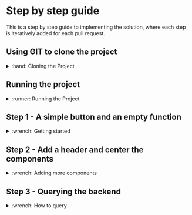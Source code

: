 # Step by step guide
This is a step by step guide to implementing the solution, where each step is iteratively added for each pull request. 

## Using GIT to clone the project
<details>
  <summary>:hand: Cloning the Project</summary>


<br>First we need to open up a terminal, then navigate to where we want to store the project. In this example, we'll store it in the Documents folder. 

<details>
  <summary>:pushpin:Windows</summary>

  First open up the file explorer and navigate to where you want to store the project. On the top of the file explorer, you'll see a path such as `C:/Users/Username/Documents` Click this with your mouse and copy the text.

  Now, open up a command line window, you can do this by pressing the start button, write in `cmd` and press enter when the search is finished.

  When the command line window is open, write `cd "C:/Users/Username/Documents"` The path can be pasted in using `Ctrl-V` assuming you copied it earlier. 
  
</details>

<details>
  <summary>:pushpin:MacOS</summary>


First, open up a terminal, you can do this by using Spotlight, which is the magnifying glass on the top right corner of your screen, write in `terminal` and press enter when the search is finished.

  When the terminal is open, write `cd ~/Documents` 

</details>

Now we want to clone the project using git. This can be done using the `git clone` command with a url to the git repository. In github this can be found by pressing the green `Code` button on the repository page, and it should show the link in the popup box. We'll include it in the command here you simplify things.

Use the following command 

```
git clone https://github.com/Markusdreyer/react-workshop.git
```
</details>


## Running the project
<details>
  <summary>:runner: Running the Project</summary><br>


  First off, we want to start up the project, this allows us to immediately see changes and updates in the web browser as we write out code.

  Now we should still have the terminal or command line window open. So, we need to navigate into the project folder. This can be done by writing

  ```
  cd react-workshop
  ```

  Now the first command you want to run is `npm install` this will install all dependencies for the project, when it is finished, you can write in `npm start`, this will start the project, and open up the web browser.

  Now with the web-app running, it will update as soon as you save file after having written new code, this is done by pressing `CTRL-S` for windows pcs or `Command-S` for macs.

</details>


## Step 1 - A simple button and an empty function
<details>
  <summary>:wrench: Getting started</summary><br>


  In this project we'll be using a component library named Material-UI, it provides us with ready made components, such as buttons, text fields and much much more. There are many such libaries available, and there's usually no need to re-invent the wheel and create buttons and other components entirely from scratch. So, with that out of the way, we'll move onto the first step.

  The first step is going to be to just add a simple button with the label "Get Recipe". This needs to be placed within the `return` statement in the `App.tsx`-file. A button can be added using the following.


  ```js
  <Button>MyLabel</Button>
  ```
  

  The next step is to add an empty function. A function is coded like this, but unlike the Button, it should be placed outside the return statement. Lets name the function getRecipe so it is clear what it is supposed to do.


  ```ts
  const myFunction = () => {
      console.log("Hello world");
    }
  ```

  Now, we want to combine the two, and make the button call/use the function when it is clicked. And this button component has an onClick parameter, see if you can find out how to use this.

  _Note: The button can be stylized in many ways. Take a look at the documentation here for an overview: https://mui.com/material-ui/react-button/_



  <details>
    <summary>:sparkles:Show solution:sparkles:</summary>

  ```ts
    import Button from '@mui/material/Button';

    function App() {

        const getRecipe = () => {
                console.log("Hello world")
            }

        return (
            <Button onClick={() => getRecipe()}>Get Recipe</Button>
        );
    }

    export default App;
  ```
  </details>

  Now you might be wondering what the console is. The console is a debugging tool that provides a way to view messages, inspect values, and run JavaScript code directly in a web browser or in other JavaScript environments such as Node.js.

  In web development, the console is usually accessed using the JavaScript console object, which is built into the browser's developer tools. You can open the console in most modern browsers by pressing `F12` or by right-clicking on a web page and selecting `Inspect Element`. The console appears as a separate panel within the developer tools.

  Once the console is open, you can use it to view output from your JavaScript code, check the values of variables, and run code directly in the console. This is useful for testing and debugging your code, as well as for exploring the behavior of JavaScript and the web platform.
  Try using it now to see what happens when you click the button on your website.

</details>

## Step 2 - Add a header and center the components
<details>
  <summary>:wrench: Adding more components</summary>

  <br>

  <details>
  <summary>:one: Adding the header</summary>

  <br>Now that we have our simple button, we want to add a header, a text at the top of the page, we want to write "`Your Name`'s Magic Cookbok". 
  Components in react can however only return one main parent element. A parent element is an HTML-like element that contains one or more child elements. The child elements are nested within the parent element and are considered to be a part of the parent element.

  For example:

  ```ts
  return (
          <div>
            <p> I am a child of div</p>
            <p> I am another child of div</p>
          </div>
        );

  ```

  In this example, div is the parent element, and the two p elements are child elements. The parent element div contains and wraps around the two child elements.

  Now, you can go ahead and add a parent element which wraps around our existing button.

<details>
    <summary>:sparkles:Show solution:sparkles:</summary>


  ```ts
    return (
        <div>
          <Button onClick={() => getRecipe()}>Get Recipe</Button>
        </div>
      );
  ```
</details>


  The next step is to add the header, usually we could just add some text above the button, or use existing html elements such as `<h1> <h2>` etc. but we want to customize this a bit more and use more of the existing material-ui components. So we're going to use the `<Box>` component

  ```ts
  <Box>This is some text</Box>

  ```
  _Note: The text within the Box can be stylized in many ways. Take a look at the documentation here for an overview: https://mui.com/system/typography/_

  As the `Box`is a material-ui component, it has access to many helpful layout options. And many of these will be helpful later on, so we can go ahead and replace the parent `<div>` element with a `<Box>` component.
  Also, in addition to adding the `YourName's Magic Cookbook`, try setting the font size of the text within the box to 26 pixels.

  ```ts
  Hint: You can access the style properties of the box component using sx, e.g.

  <Box sx={{someProperty: propertyValue}}>
  ```

<details>
    <summary>:sparkles:Show solution:sparkles:</summary>


  ```ts
    return (
      <Box sx={{fontSize: 26}}>
        YourName's Magic Cookbook
        <Button onClick={() => getRecipe()}>Get Recipe</Button>
      </Box>
      );
  ```
</details>
  

  </details>

  <details>
  <summary>:two: Centering things</summary>

  <br> So now we have some properly sized text! Next up we usually don't want everything to be stuck in the upper left corner of the screen. So lets go ahead and get things more centered. There are many ways to do this, but as we already have a parent `<Box>` element, we can go ahead and use this. 

  _Note: The layout within the Box can be stylized in many ways. Take a look at the documentation here for an overview: https://mui.com/material-ui/react-box/_

  So our goal is to center the text and button so they appear in the middle of the screen. 

  ```ts
  Hint: You can use the textAlign and justifyContent properties. 
  ```


<details>
    <summary>:sparkles:Show solution:sparkles:</summary>

  ```ts
    return (
      <Box sx={{fontSize: 26, textAlign: "center", justifyContent: "center"}}>
          YourName's Magic Cookbook
          <Button variant={"contained"} onClick={() => getRecipe()}>Get Recipe</Button>
      </Box>
      );
  ```
</details>

  Great, now things are centered! However, having the button and the header on the same line isn't ideal. Lets improve this by getting them on separate lines. 

  We can do this by adding another `<Box>` component that wraps around the text you've written, try doing this now.

<details>
    <summary>:sparkles:Show solution:sparkles:</summary>

  ```ts
    return (
      <Box sx={{textAlign: "center", justifyContent: "center"}}>
          <Box sx={{fontSize: 26}}>
          YourName's Magic Cookbook
          </Box>
          <Button onClick={() => getRecipe()}>Get Recipe</Button>
      </Box>
      );
  ```
</details>

  
  Perfect, now last thing we might notice is that things are looking a bit cramped, and also, the button doesn't reaally look like a button yet. Lets do something about this. First off, we want to add a bit of padding to both the `<Box>` components we have. To make things less cramped we can use the `padding` and `paddingBottom / paddingTop` styling properties. 
  
  And the `<Button>` component has the built in property `variant` try adding this to the button, it accepts a few predefined options namely `text | outlined | contained` try these out and find one that you like.

<details>
    <summary>:sparkles:Show step 2 final solution:sparkles:</summary>

  ```ts
    import { Box } from '@mui/material';
    import Button from '@mui/material/Button';

    function App() {

        const getRecipe = () => {
                console.log("Hello world")
            }

            return (
                <Box sx={{textAlign: "center", justifyContent: "center", padding: 2}}>
                    <Box sx={{fontSize: 26, paddingBottom: 2}}>
                    YourName's Magic Cookbook
                    </Box>
                    <Button variant={'outlined'} onClick={() => getRecipe()}>Get Recipe</Button>
                </Box>
            );
    }

    export default App;
  ```
</details>

  All right, now we've finished adding the header, and improving the layout a bit! Next step, we'll start having the button do something.
  
  </details>

</details>

## Step 3 - Querying the backend
<details>
  <summary>:wrench: How to query </summary>
  
  Now let's get our React-app underway by implementing fetching logic in our app. JavaScript has a "Fetch" API that [provides a JavaScript interface for accessing and manipulating parts of the protocol, such as requests and responses. It also provides a global fetch() method that provides an easy, logical way to fetch resources asynchronously across the network.](!https://developer.mozilla.org/en-US/docs/Web/API/Fetch_API/Using_Fetch)

A basic fetch request is really simple to set up. Have a look at the following code:

```ts
fetch('http://example.com/api')
  .then((response) => response.json())
  .then((data) => console.log(data));
```

Here we are performing a request to an API at 'http://example.com/api' and printing the response to the console. The simplest use of fetch() takes one argument — the path to the resource you want to fetch — and does not directly return the JSON response body but instead returns a promise that resolves with a Response object.

This request is nice, but it is lacking one key feature: the request body. Also, this request is a simple GET request, when performing HTTP requests with a request body, a POST request is used, so we need to change that as well. Here is an example:

```ts
fetch("http://example.com/api", {
      method: "POST",
      body: requestBody,
    })
      .then((response) => response.json())
      .then((data) => console.log(data));
```

### Encapsulating the fetch request
Let's encapsulate this request into a function we can reuse:

```ts
//The async keyword allows us to to use "await" to perform asynchronous operations, such as communicating with the backend
const getRecipe = async () => {
    //Hardcoded list of ingredients. We'll come back to this later, but we need some data to work with for now.
    const requestBody = JSON.stringify({
        ingredients: [
            "tomato", 
            "mozzarella", 
            "basil", 
            "chiocciole pasta", 
            "olive oil"
        ]
    })
    await fetch("http://localhost:8000/recipes", {
      method: "POST",
      headers: { //We also need to tell what kind of data we're sending
        "Content-Type": "application/json",
      },
      body: requestBody,
    })
      .then((response) => response.json())
      .then((data) => console.log(data));
  }
```

### Adding the function to our app
Now try adding this in your App.tsx file, and check the console output after trying to click the button (It might take a few seconds-half a minute before you get a result, depending on the server!)
  
<details>
  <summary>:sparkles:Show solution:sparkles:</summary>
```ts
import { Box } from '@mui/material';
import Button from '@mui/material/Button';

function App() {
  
  const getRecipe = async () => {
    const requestBody = JSON.stringify({ingredients: ["tomato", "mozzarella", "basil", "chiocciole pasta", "olive oil"]})
    await fetch("http://localhost:8000/recipes", {
      method: "POST",
      headers: {
        "Content-Type": "application/json",
      },
      body: requestBody,
    })
      .then((response) => response.json())
      .then((data) => console.log(data));
  }
  
  return (
      <Box sx={{textAlign: "center", justifyContent: "center", padding: 2}}>
          <Box sx={{fontSize: 26, paddingBottom: 2}}>
          YourName's Magic Cookbook
          </Box>
          <Button variant={'outlined'} onClick={() => getRecipe()}>Get Recipe</Button>
      </Box>
  );
}
export default App;
```

</details>
<details>
